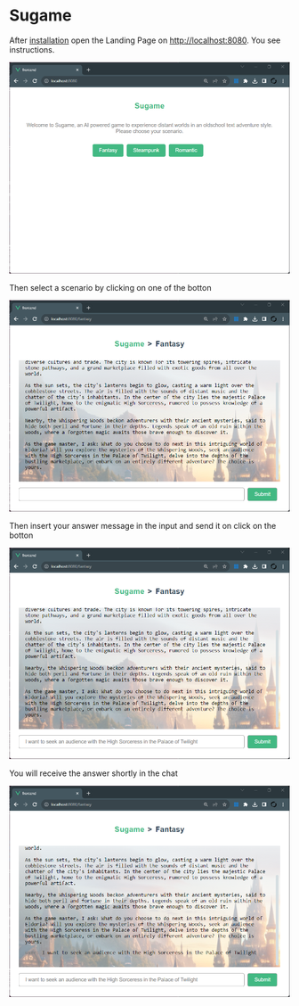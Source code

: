 # Sugame

After [installation](./INSTALL.md) open the Landing Page on [http://localhost:8080](http://localhost:8080). You see instructions.

![Landing Page](./documentation/LandingPage.png?raw=true)

Then select a scenario by clicking on one of the botton

![Landing Page](./documentation/fantasy.png)

Then insert your answer message in the input and send it on click on the botton

![Landing Page](./documentation/fantasy_2.png)

You will receive the answer shortly in the chat

![Landing Page](./documentation/fantasy_3.png)